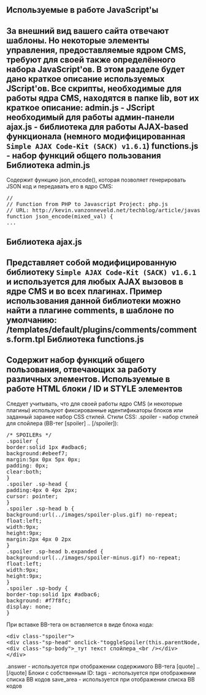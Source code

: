 Используемые в работе JavaScript'ы
-----------------------------------
За внешний вид вашего сайта отвечают шаблоны. Но некоторые элементы управления, предоставляемые ядром CMS, требуют для своей также определённого набора JavaScript'ов. В этом разделе будет дано краткое описание используемых JScript'ов.
Все скрипты, необходимые для работы ядра CMS, находятся в папке lib, вот их краткое описание:
admin.js - JScript необходимый для работы админ-панели
ajax.js - библиотека для работы AJAX-based функционала (немного модифицированная `Simple AJAX Code-Kit (SACK) v1.6.1`)
functions.js - набор функций общего пользования
Библиотека admin.js
-------------------
Содержит функцию json_encode(), которая позволяет генерировать JSON код и передавать его в ядро CMS:
<pre >
//
// Function from PHP to Javascript Project: php.js
// URL: http://kevin.vanzonneveld.net/techblog/article/javascript_equivalent_for_phps_json_encode/
function json_encode(mixed_val) {
...
</pre>
Библиотека ajax.js
------------------
Представляет собой модифицированную библиотеку `Simple AJAX Code-Kit (SACK) v1.6.1` и используется для любых AJAX вызовов в ядре CMS и во всех плагинах.
Пример использования данной библиотеки можно найти а плагине comments, в шаблоне по умолчанию:
/templates/default/plugins/comments/comments.form.tpl
Библиотека functions.js
-----------------------
Содержит набор функций общего пользования, отвечающих за работу различных элементов.
Используемые в работе HTML блоки / ID и STYLE элементов
-------------------------------------------------------
Следует учитывать, что для своей работы ядро CMS (и некоторые плагины) используют фиксированные идентификаторы блоков или заданный заранее набор CSS стилей.
Стили CSS:
.spoiler - набор стилей для спойлера (BB-тег [spoiler] .. [/spoiler]):
<pre >
/* SPOILERs */
.spoiler {
border:solid 1px #adbac6;
background:#ebeef7;
margin:5px 0px 5px 0px;
padding: 0px;
clear:both;
}
.spoiler .sp-head {
padding:4px 0 4px 2px;
cursor: pointer;
}
.spoiler .sp-head b {
background:url(../images/spoiler-plus.gif) no-repeat;
float:left;
width:9px;
height:9px;
margin:2px 4px 0 2px
}
.spoiler .sp-head b.expanded {
background:url(../images/spoiler-minus.gif) no-repeat;
float:left;
width:9px;
height:9px;
}
.spoiler .sp-body {
border-top:solid 1px #adbac6;
background: #f7f8fc;
display: none;
}
</pre>
При вставке BB-тега он вставляется в виде блока кода:
<pre >
&lt;div class-"spoiler">
&lt;div class-"sp-head" onclick-"toggleSpoiler(this.parentNode, this);">&lt;b>&lt;/b>Раскрыть&lt;/div>
&lt;div class-"sp-body">_тут текст спойлера_&lt;br />&lt;/div>
&lt;/div>
</pre>
.answer - используется при отображении содержимого BB-тега [quote] .. [/quote]
Блоки с собственным ID:
tags - используется при отображении списка BB кодов
save_area - используется при отображении списка BB кодов
